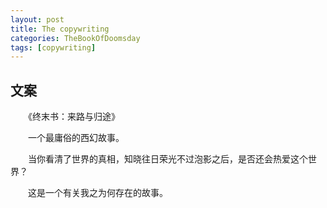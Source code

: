 ```yaml
---
layout: post
title: The copywriting
categories: TheBookOfDoomsday
tags: [copywriting]
---
```

## 文案

　　《终末书：来路与归途》

　　一个最庸俗的西幻故事。

　　当你看清了世界的真相，知晓往日荣光不过泡影之后，是否还会热爱这个世界？

　　这是一个有关我之为何存在的故事。